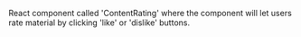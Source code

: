 React component called 'ContentRating' where the component will let users rate material by clicking 'like' or 'dislike' buttons.
